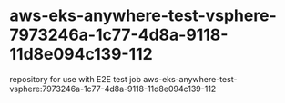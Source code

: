 # aws-eks-anywhere-test-vsphere-7973246a-1c77-4d8a-9118-11d8e094c139-112
repository for use with E2E test job aws-eks-anywhere-test-vsphere:7973246a-1c77-4d8a-9118-11d8e094c139-112
